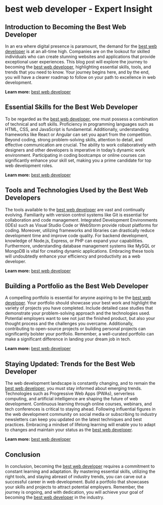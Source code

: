 # best web developer - Expert Insight

## Introduction to Becoming the Best Web Developer

In an era where digital presence is paramount, the demand for the <a href="gstechhub.com.ng" target="_blank" rel="noopener noreferrer">best web developer</a> is at an all-time high. Companies are on the lookout for skilled individuals who can create stunning websites and applications that provide exceptional user experiences. This blog post will explore the journey to becoming the <a href="gstechhub.com.ng" target="_blank" rel="noopener noreferrer">best web developer</a>, highlighting essential skills, tools, and trends that you need to know. Your journey begins here, and by the end, you will have a clearer roadmap to follow on your path to excellence in web development.

**Learn more:** [best web developer](https://gstechhub.com.ng)

## Essential Skills for the Best Web Developer

To be regarded as the <a href="gstechhub.com.ng" target="_blank" rel="noopener noreferrer">best web developer</a>, one must possess a combination of technical and soft skills. Proficiency in programming languages such as HTML, CSS, and JavaScript is fundamental. Additionally, understanding frameworks like React or Angular can set you apart from the competition. Beyond coding, strong problem-solving skills, attention to detail, and effective communication are crucial. The ability to work collaboratively with designers and other developers is imperative in today’s dynamic work environment. Participating in coding bootcamps or online courses can significantly enhance your skill set, making you a prime candidate for top web development roles.

**Learn more:** [best web developer](https://gstechhub.com.ng)

## Tools and Technologies Used by the Best Web Developers

The tools available to the <a href="gstechhub.com.ng" target="_blank" rel="noopener noreferrer">best web developer</a> are vast and continually evolving. Familiarity with version control systems like Git is essential for collaboration and code management. Integrated Development Environments (IDEs) such as Visual Studio Code or WebStorm provide robust platforms for coding. Moreover, utilizing frameworks and libraries can drastically reduce development time and improve code quality. For backend development, knowledge of Node.js, Express, or PHP can expand your capabilities. Furthermore, understanding database management systems like MySQL or MongoDB is vital for creating dynamic applications. Embracing these tools will undoubtedly enhance your efficiency and productivity as a web developer.

**Learn more:** [best web developer](https://gstechhub.com.ng)

## Building a Portfolio as the Best Web Developer

A compelling portfolio is essential for anyone aspiring to be the <a href="gstechhub.com.ng" target="_blank" rel="noopener noreferrer">best web developer</a>. Your portfolio should showcase your best work and highlight the variety of projects you have completed. Include detailed case studies that demonstrate your problem-solving approach and the technologies used. Potential employers want to see not just the finished product, but also your thought process and the challenges you overcame. Additionally, contributing to open-source projects or building personal projects can significantly bolster your portfolio. Remember, a well-curated portfolio can make a significant difference in landing your dream job in tech.

**Learn more:** [best web developer](https://gstechhub.com.ng)

## Staying Updated: Trends for the Best Web Developer

The web development landscape is constantly changing, and to remain the <a href="gstechhub.com.ng" target="_blank" rel="noopener noreferrer">best web developer</a>, you must stay informed about emerging trends. Technologies such as Progressive Web Apps (PWAs), serverless computing, and artificial intelligence are shaping the future of web development. Continuous learning through online courses, webinars, and tech conferences is critical to staying ahead. Following influential figures in the web development community on social media or subscribing to industry newsletters can keep you updated on the latest techniques and best practices. Embracing a mindset of lifelong learning will enable you to adapt to changes and maintain your status as the <a href="gstechhub.com.ng" target="_blank" rel="noopener noreferrer">best web developer</a>.

**Learn more:** [best web developer](https://gstechhub.com.ng)

## Conclusion

In conclusion, becoming the <a href="gstechhub.com.ng" target="_blank" rel="noopener noreferrer">best web developer</a> requires a commitment to constant learning and adaptation. By mastering essential skills, utilizing the right tools, and staying abreast of industry trends, you can carve out a successful career in web development. Build a portfolio that showcases your skills and projects to attract potential employers. Remember, the journey is ongoing, and with dedication, you will achieve your goal of becoming the <a href="gstechhub.com.ng" target="_blank" rel="noopener noreferrer">best web developer</a> in the industry.
